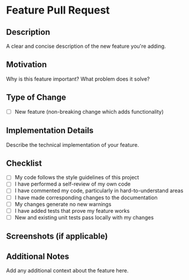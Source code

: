 # Feature Pull Request

## Description
A clear and concise description of the new feature you're adding.

## Motivation
Why is this feature important? What problem does it solve?

## Type of Change
- [ ] New feature (non-breaking change which adds functionality)

## Implementation Details
Describe the technical implementation of your feature.

## Checklist
- [ ] My code follows the style guidelines of this project
- [ ] I have performed a self-review of my own code
- [ ] I have commented my code, particularly in hard-to-understand areas
- [ ] I have made corresponding changes to the documentation
- [ ] My changes generate no new warnings
- [ ] I have added tests that prove my feature works
- [ ] New and existing unit tests pass locally with my changes

## Screenshots (if applicable)

## Additional Notes
Add any additional context about the feature here.
